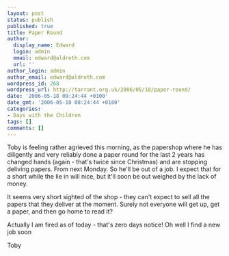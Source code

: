 ```yaml
---
layout: post
status: publish
published: true
title: Paper Round
author:
  display_name: Edward
  login: admin
  email: edward@aldreth.com
  url: ''
author_login: admin
author_email: edward@aldreth.com
wordpress_id: 268
wordpress_url: http://tarrant.org.uk/2006/05/18/paper-round/
date: '2006-05-18 09:24:44 +0100'
date_gmt: '2006-05-18 08:24:44 +0100'
categories:
- Days with the Children
tags: []
comments: []
---
```

<p>Toby is feeling rather agrieved this morning, as the papershop where he has diligently and very reliably done a paper round for the last 2 years has changed hands (again - that's twice since Christmas) and are stopping deliving papers.  From next Monday.  So he'll be out of a job.  I expect that for a short while the lie in will nice, but it'll soon be out weighed by the lack of money.</p>
<p>It seems very short sighted of the shop - they can't expect to sell all the papers that they deliver at the moment.  Surely not everyone will get up, get a paper, and then go home to read it?</p>
<p>Actually I am fired as of today - that's zero days notice! Oh well I find a new job soon</p>
<p>Toby</p>
